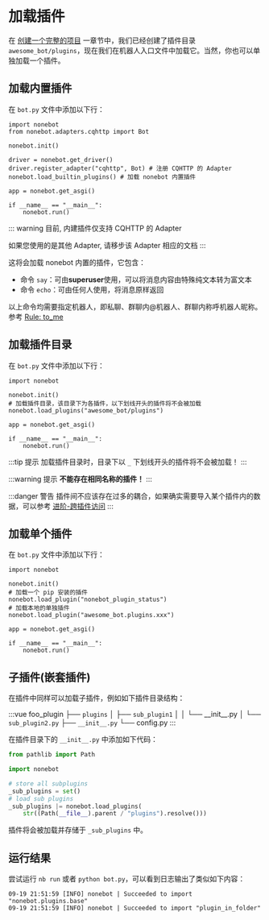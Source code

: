 # 加载插件

在 [创建一个完整的项目](creating-a-project) 一章节中，我们已经创建了插件目录 `awesome_bot/plugins`，现在我们在机器人入口文件中加载它。当然，你也可以单独加载一个插件。

## 加载内置插件

在 `bot.py` 文件中添加以下行：

```python{8}
import nonebot
from nonebot.adapters.cqhttp import Bot

nonebot.init()

driver = nonebot.get_driver()
driver.register_adapter("cqhttp", Bot) # 注册 CQHTTP 的 Adapter
nonebot.load_builtin_plugins() # 加载 nonebot 内置插件

app = nonebot.get_asgi()

if __name__ == "__main__":
    nonebot.run()
```

::: warning
目前, 内建插件仅支持 CQHTTP 的 Adapter

如果您使用的是其他 Adapter, 请移步该 Adapter 相应的文档
:::

这将会加载 nonebot 内置的插件，它包含：

- 命令 `say`：可由**superuser**使用，可以将消息内容由特殊纯文本转为富文本
- 命令 `echo`：可由任何人使用，将消息原样返回

以上命令均需要指定机器人，即私聊、群聊内@机器人、群聊内称呼机器人昵称。参考 [Rule: to_me](../api/rule.md#to-me)

## 加载插件目录

在 `bot.py` 文件中添加以下行：

```python{5}
import nonebot

nonebot.init()
# 加载插件目录，该目录下为各插件，以下划线开头的插件将不会被加载
nonebot.load_plugins("awesome_bot/plugins")

app = nonebot.get_asgi()

if __name__ == "__main__":
    nonebot.run()
```

:::tip 提示
加载插件目录时，目录下以 `_` 下划线开头的插件将不会被加载！
:::

:::warning 提示
**不能存在相同名称的插件！**
:::

:::danger 警告
插件间不应该存在过多的耦合，如果确实需要导入某个插件内的数据，可以参考 [进阶-跨插件访问](../advanced/export-and-require.md)
:::

## 加载单个插件

在 `bot.py` 文件中添加以下行：

```python{5,7}
import nonebot

nonebot.init()
# 加载一个 pip 安装的插件
nonebot.load_plugin("nonebot_plugin_status")
# 加载本地的单独插件
nonebot.load_plugin("awesome_bot.plugins.xxx")

app = nonebot.get_asgi()

if __name__ == "__main__":
    nonebot.run()
```

## 子插件(嵌套插件)

在插件中同样可以加载子插件，例如如下插件目录结构：

<!-- prettier-ignore-start -->
:::vue
foo_plugin
├── `plugins`
│   ├── `sub_plugin1`
│   │  └── \_\_init\_\_.py
│   └── `sub_plugin2.py`
├── `__init__.py`
└── config.py
:::
<!-- prettier-ignore-end -->

在插件目录下的 `__init__.py` 中添加如下代码：

```python
from pathlib import Path

import nonebot

# store all subplugins
_sub_plugins = set()
# load sub plugins
_sub_plugins |= nonebot.load_plugins(
    str((Path(__file__).parent / "plugins").resolve()))
```

插件将会被加载并存储于 `_sub_plugins` 中。

## 运行结果

尝试运行 `nb run` 或者 `python bot.py`，可以看到日志输出了类似如下内容：

```plain
09-19 21:51:59 [INFO] nonebot | Succeeded to import "nonebot.plugins.base"
09-19 21:51:59 [INFO] nonebot | Succeeded to import "plugin_in_folder"
```
